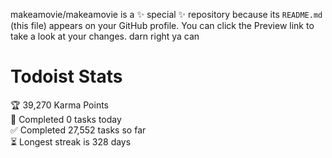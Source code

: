 makeamovie/makeamovie is a ✨ special ✨ repository because its `README.md` (this file) appears on your GitHub profile.
You can click the Preview link to take a look at your changes. darn right ya can

# Todoist Stats

<!-- TODO-IST:START -->
🏆  39,270 Karma Points           
🌸  Completed 0 tasks today           
✅  Completed 27,552 tasks so far           
⏳  Longest streak is 328 days
<!-- TODO-IST:END -->